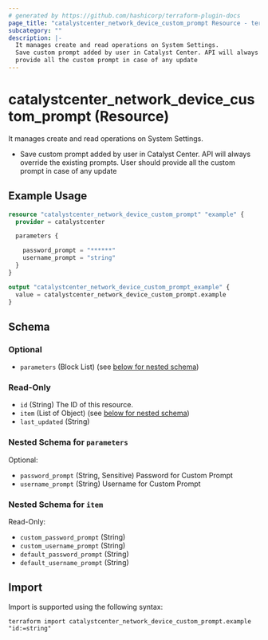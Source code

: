 ```yaml
---
# generated by https://github.com/hashicorp/terraform-plugin-docs
page_title: "catalystcenter_network_device_custom_prompt Resource - terraform-provider-catalystcenter"
subcategory: ""
description: |-
  It manages create and read operations on System Settings.
  Save custom prompt added by user in Catalyst Center. API will always override the existing prompts. User should
  provide all the custom prompt in case of any update
---
```


# catalystcenter_network_device_custom_prompt (Resource)

It manages create and read operations on System Settings.

- Save custom prompt added by user in Catalyst Center. API will always override the existing prompts. User should
provide all the custom prompt in case of any update

## Example Usage

```terraform
resource "catalystcenter_network_device_custom_prompt" "example" {
  provider = catalystcenter

  parameters {

    password_prompt = "******"
    username_prompt = "string"
  }
}

output "catalystcenter_network_device_custom_prompt_example" {
  value = catalystcenter_network_device_custom_prompt.example
}
```

<!-- schema generated by tfplugindocs -->
## Schema

### Optional

- `parameters` (Block List) (see [below for nested schema](#nestedblock--parameters))

### Read-Only

- `id` (String) The ID of this resource.
- `item` (List of Object) (see [below for nested schema](#nestedatt--item))
- `last_updated` (String)

<a id="nestedblock--parameters"></a>
### Nested Schema for `parameters`

Optional:

- `password_prompt` (String, Sensitive) Password for Custom Prompt
- `username_prompt` (String) Username for Custom Prompt


<a id="nestedatt--item"></a>
### Nested Schema for `item`

Read-Only:

- `custom_password_prompt` (String)
- `custom_username_prompt` (String)
- `default_password_prompt` (String)
- `default_username_prompt` (String)

## Import

Import is supported using the following syntax:

```shell
terraform import catalystcenter_network_device_custom_prompt.example "id:=string"
```
